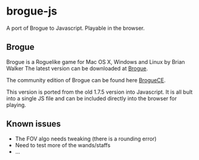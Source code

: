 # brogue-js
A port of Brogue to Javascript.  Playable in the browser.

## Brogue

Brogue is a Roguelike game for Mac OS X, Windows and Linux by Brian Walker
The latest version can be downloaded at [Brogue](http://sites.google.com/site/broguegame/).

The community edition of Brogue can be found here [BrogueCE](https://github.com/tmewett/BrogueCE). 

This version is ported from the old 1.7.5 version into Javascript.  It is all bult into a single JS file and can be included directly into the browser for playing.

## Known issues

* The FOV algo needs tweaking (there is a rounding error)
* Need to test more of the wands/staffs
* ...

